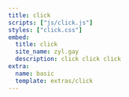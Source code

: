 ```yaml
---
title: click
scripts: ["js/click.js"]
styles: ["click.css"]
embed:
  title: click
  site_name: zyl.gay
  description: click click click
extra:
  name: basic
  template: extras/click
---
```

